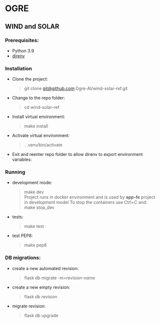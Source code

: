# OGRE 

## WIND and SOLAR

### Prerequisites:
- Python 3.9
- [direnv](https://direnv.net/)

### Installation
- Clone the project:
    > git clone git@github.com:Ogre-AI/wind-solar-ref.git
- Change to the repo folder:
    > cd wind-solar-ref
- Install virtual environment:
    > make install
- Activate virtual environment:
    > . .venv/bin/activate
- Exit and reenter repo folder to allow direnv to export environment variables:


### Running
- development mode:
    > make dev       
    Project runs in docker environment and is used by **app-fe** project in development model
    To stop the containers use Ctrl+C and:
    > make stop_dev    
- tests:
    > make test   
- test PEP8:
    > make pep8  
                      
### DB migrations:
- create a new automated revision:
    > flask db migrate -m=_revision-name_
- create a new empty revision:
    > flask db revision
- migrate revision:
    > flask db upgrade
